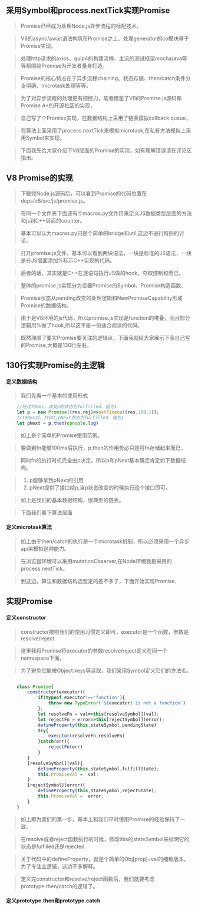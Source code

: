 ## 采用Symbol和process.nextTick实现Promise

> Promise已经成为处理Node.js异步流程的标配技术。

> V8的async/await语法构筑在Promise之上、处理generator的co模块基于Promise实现。

> 处理http请求的axios、gulp4的构建流程、主流的测试框架mocha/ava等等都围绕Promise为开发者量身打造。

> Promise的核心特点在于异步流程chaining、状态存储、then/catch条件分支明确、microtask处理等等。

> 为了对异步流程的处理更有把控力，笔者借鉴了V8的Promise.js源码和Promise A+的开源社区的实现，

> 自己写了个Promise实现，在数据结构上采用了链表模拟callback queue，

> 在算法上面采用了process.nextTick来模拟microtask,在私有方法模拟上采用Symbol来实现。

> 下面我先给大家介绍下V8层面的Promise的实现，如有理解错误请在评论区指出。


## V8 Promise的实现

> 下载完Node.js源码后，可以看到Promise的代码位置在deps/v8/src/js/promise.js。

> 在同一个文件夹下面还有个macros.py文件用来定义JS数据类型层面的方法和js到C++层面的counter。

> 基本可以认为macros.py只是个简单的bridge和util,这边不进行特别的讨论。

> 打开promise.js文件，基本可以看到两块语法，一块是标准的JS语法，一块是在JS层面添加%标示C++实现的代码。

> 后者的话，其实就是C++在逐语句执行JS做的hook，夺取控制权而已。

> 整体的promise.js实现分为设置Promise的Symbol、Promise构造函数、

> Promise状态从pending改变的处理逻辑和NewPromiseCapability形成Promise的数据结构。

> 由于是V8环境的js代码，所以promise.js实现是function的堆叠，而且部分逻辑用%做了hook,所以这不是一份适合阅读的代码。

> 既然理顺了要实Promise要关注的逻辑点，下面我就给大家展示下我自己写的Promise,大概是130行左右。

## 130行实现Promise的主逻辑

#### 定义数据结构

> 我们先看一个基本的使用形式

```javascript
	//经过100ms，改变p的状态为fulfilled、值为1
	let p = new Promise((res,rej)=>setTimeout(res,100,1));
	//100ms后，打印1,pNext状态为fulfilled、值为1
	let pNext = p.then(console.log)
```
> 如上是个简单的Promise使用范例。

> 要做到fn能够100ms后执行，p.then的作用势必只是将fn存储起来而已，

> 同时fn的执行时机完全由p决定。所以p和pNext基本确定肯定如下数据结构。

> 1. p能够拿到pNext的引用
> 2. pNext提供了接口给p,当p状态改变的时候执行这个接口即可。

> 如上是我们的基本数据结构，很典型的链表。

> 下面我们看下算法层面

#### 定义microtask算法

> 如上由于then/catch的执行是一个microtask机制，所以必须采用一个异步api来模拟这种能力。

> 在浏览器环境可以采用mutationObserver,在Node环境我是采用的process.nextTick。

> 到这边，算法和数据结构选型定的差不多了，下面开始实现Promise.


## 实现Promise

#### 定义constructor

> constructor按照我们的使用习惯定义即可，executor是一个函数，参数是resolve/reject.

> 这里我将Promise将executor的参数resolve/reject定义在同一个namespace下面。

> 为了避免它能被Object.keys等读取，我们采用Symbol定义它们的方法名。

```javascript

	class Promise{
		constructor(executor){
			if(typeof executor!=='function'){
				throw new TypeError(`${executor} is not a function`)
			};
			let resolveFn = val=>this[resolveSymbol](val);
			let rejectFn = error=>this[rejectSymbol](error);
			defineProperty(this,stateSymbol,pendingState)
			try{
				executor(resolveFn,resolveFn)
			}catch(err){
				rejectFn(err)
			}
		}
		[resolveSymbol](val){
			defineProperty(this,stateSymbol,fulfillState);
			this.PromiseVal =  val;
		}
		[rejectSymbol](error){
			defineProperty(this,stateSymbol,rejectState);
			this.PromiseVal =  error;
		}
	}

```

> 如上即为我们的第一步，基本上和我们平时使用Promise的经验保持了一致。

> 在resolve或者reject函数执行的时候，修改this的stateSymbol来标明它的状态是fulfilled还是rejected.

> 关于代码中的defineProperty，就是个简单的Obj[prop]=val的细致版本，为了专注主逻辑，这边不多解释。

> 定义完constructor和resolve/reject函数后，我们就要考虑prototype.then/catch的逻辑了。

#### 定义prototype.then和prototype.catch
















